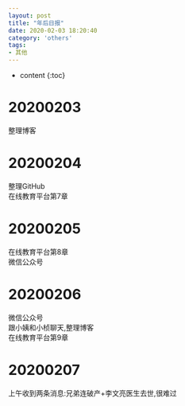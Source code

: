 ```yaml
---
layout: post
title: "年后日报"
date: 2020-02-03 18:20:40
category: 'others'
tags:
- 其他
---
```

* content
{:toc}










# 20200203
整理博客

# 20200204
整理GitHub  
在线教育平台第7章

# 20200205
在线教育平台第8章  
微信公众号

# 20200206
微信公众号  
跟小姨和小桢聊天,整理博客  
在线教育平台第9章

# 20200207
上午收到两条消息:兄弟连破产+李文亮医生去世,很难过  


















